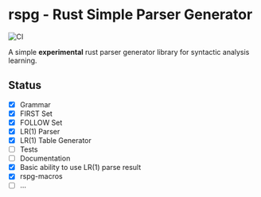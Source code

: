# rspg - Rust Simple Parser Generator

![CI](https://github.com/linyinfeng/rspg/workflows/CI/badge.svg)

A simple **experimental** rust parser generator library for syntactic analysis learning.

## Status

- [x] Grammar
- [x] FIRST Set
- [x] FOLLOW Set
- [x] LR(1) Parser
- [x] LR(1) Table Generator
- [ ] Tests
- [ ] Documentation
- [x] Basic ability to use LR(1) parse result
- [x] rspg-macros
- [ ] ...

